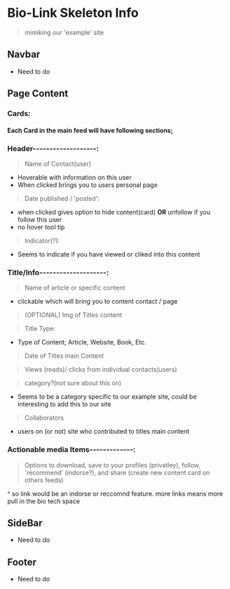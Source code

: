 # Bio-Link Skeleton Info

> mimiking our 'example' site
## Navbar
* Need to do





## Page Content
### Cards: 
#### Each Card in the main feed will have following sections;

### Header-------------------:
> Name of Contact(user)
* Hoverable with information on this user
* When clicked brings you to users personal page

> Date published / 'posted':
* when clicked gives option to hide content(card) **OR** unfollow if you follow this user
* no hover tool tip

> Indicator(?):
* Seems to indicate if you have viewed or cliked into this content

### Title/Info--------------------:
> Name of article or specific content
* clickable which will bring you to content contact / page

> (OPTIONAL) Img of Titles content

> Title Type:
* Type of Content; Article, Website, Book, Etc.

> Date of Titles main Content 

> Views (reads)/ clicks from individual contacts(users)

>category?(not sure about this on)
* Seems to be a category specific to our example site, could be interesting to add this to our site

> Collaborators 
* users on (or not) site who contributed to titles main content

### Actionable  media Items-------------:
>Options to download, save to your profiles (privatley), follow, 'recommend' (indorse?), and share (create new content card on others feeds)

^ so link would be an indorse or reccomnd feature. more links means more pull in the bio tech space







## SideBar
* Need to do

## Footer
* Need to do
